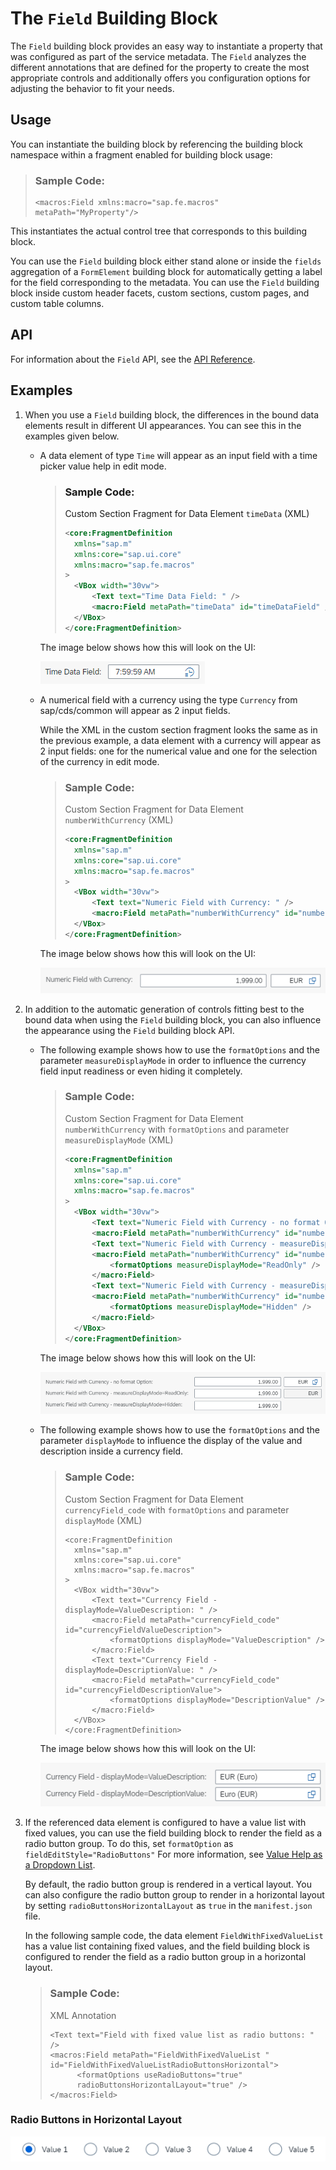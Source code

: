 <!-- loio5260b9ca249f465ab33769b9edb442aa -->

# The `Field` Building Block

The `Field` building block provides an easy way to instantiate a property that was configured as part of the service metadata. The `Field` analyzes the different annotations that are defined for the property to create the most appropriate controls and additionally offers you configuration options for adjusting the behavior to fit your needs.



<a name="loio5260b9ca249f465ab33769b9edb442aa__section_pzn_nmr_j5b"/>

## Usage

You can instantiate the building block by referencing the building block namespace within a fragment enabled for building block usage:

> ### Sample Code:  
> ```
> <macros:Field xmlns:macro="sap.fe.macros" metaPath="MyProperty"/>
> ```

This instantiates the actual control tree that corresponds to this building block.

You can use the `Field` building block either stand alone or inside the `fields` aggregation of a `FormElement` building block for automatically getting a label for the field corresponding to the metadata. You can use the `Field` building block inside custom header facets, custom sections, custom pages, and custom table columns.



<a name="loio5260b9ca249f465ab33769b9edb442aa__section_idk_qmr_j5b"/>

## API

For information about the `Field` API, see the [API Reference](https://ui5.sap.com/#/api/sap.fe.macros.Field).



<a name="loio5260b9ca249f465ab33769b9edb442aa__section_r5c_5mr_j5b"/>

## Examples

1.  When you use a `Field` building block, the differences in the bound data elements result in different UI appearances. You can see this in the examples given below.

    -   A data element of type `Time` will appear as an input field with a time picker value help in edit mode.

        > ### Sample Code:  
        > Custom Section Fragment for Data Element `timeData` \(XML\)
        > 
        > ```xml
        > <core:FragmentDefinition
        > 	xmlns="sap.m"
        > 	xmlns:core="sap.ui.core"
        > 	xmlns:macro="sap.fe.macros"
        > >
        > 	<VBox width="30vw">
        > 		<Text text="Time Data Field: " />
        > 		<macro:Field metaPath="timeData" id="timeDataField" />
        > 	</VBox>
        > </core:FragmentDefinition>
        > ```

        The image below shows how this will look on the UI:

        ![](images/Building_Block_Time_Data_Field_f400a6e.png)

    -   A numerical field with a currency using the type `Currency` from sap/cds/common will appear as 2 input fields.

        While the XML in the custom section fragment looks the same as in the previous example, a data element with a currency will appear as 2 input fields: one for the numerical value and one for the selection of the currency in edit mode.

        > ### Sample Code:  
        > Custom Section Fragment for Data Element `numberWithCurrency` \(XML\)
        > 
        > ```xml
        > <core:FragmentDefinition
        > 	xmlns="sap.m"
        > 	xmlns:core="sap.ui.core"
        > 	xmlns:macro="sap.fe.macros"
        > >
        > 	<VBox width="30vw">
        > 		<Text text="Numeric Field with Currency: " />
        > 		<macro:Field metaPath="numberWithCurrency" id="numberWithCurrencyField" />
        > 	</VBox>
        > </core:FragmentDefinition>
        > ```

        The image below shows how this will look on the UI:

        ![](images/Building_Block_Currency_Data_Field_bbce28d.png)


2.  In addition to the automatic generation of controls fitting best to the bound data when using the `Field` building block, you can also influence the appearance using the `Field` building block API.

    -   The following example shows how to use the `formatOptions` and the parameter `measureDisplayMode` in order to influence the currency field input readiness or even hiding it completely.

        > ### Sample Code:  
        > Custom Section Fragment for Data Element `numberWithCurrency` with `formatOptions` and parameter `measureDisplayMode` \(XML\)
        > 
        > ```xml
        > <core:FragmentDefinition
        > 	xmlns="sap.m"
        > 	xmlns:core="sap.ui.core"
        > 	xmlns:macro="sap.fe.macros"
        > >
        > 	<VBox width="30vw">
        > 		<Text text="Numeric Field with Currency - no format Option: " />
        > 		<macro:Field metaPath="numberWithCurrency" id="numberWithCurrencyField" />
        > 		<Text text="Numeric Field with Currency - measureDisplayMode=ReadOnly: " />
        > 		<macro:Field metaPath="numberWithCurrency" id="numberWithCurrencyFieldCurrencyReadOnly">
        > 			<formatOptions measureDisplayMode="ReadOnly" />
        > 		</macro:Field>
        > 		<Text text="Numeric Field with Currency - measureDisplayMode=Hidden: " />
        > 		<macro:Field metaPath="numberWithCurrency" id="numberWithCurrencyFieldCurrencyHidden">
        > 			<formatOptions measureDisplayMode="Hidden" />
        > 		</macro:Field>
        > 	</VBox>
        > </core:FragmentDefinition>
        > ```

        The image below shows how this will look on the UI:

        ![](images/Building_Block_Currency_Data_Field_with_Format_Options_and_Parameter_measureDisplayMode_e80fd3f.png)

    -   The following example shows how to use the `formatOptions` and the parameter `displayMode` to influence the display of the value and description inside a currency field.

        > ### Sample Code:  
        > Custom Section Fragment for Data Element `currencyField_code` with `formatOptions` and parameter `displayMode` \(XML\)
        > 
        > ```
        > <core:FragmentDefinition
        > 	xmlns="sap.m"
        > 	xmlns:core="sap.ui.core"
        > 	xmlns:macro="sap.fe.macros"
        > >
        > 	<VBox width="30vw">
        > 		<Text text="Currency Field - displayMode=ValueDescription: " />
        > 		<macro:Field metaPath="currencyField_code" id="currencyFieldValueDescription">
        > 			<formatOptions displayMode="ValueDescription" />
        > 		</macro:Field>
        > 		<Text text="Currency Field - displayMode=DescriptionValue: " />
        > 		<macro:Field metaPath="currencyField_code" id="currencyFieldDescriptionValue">
        > 			<formatOptions displayMode="DescriptionValue" />
        > 		</macro:Field>
        > 	</VBox>
        > </core:FragmentDefinition>
        > ```

        The image below shows how this will look on the UI:

        ![](images/Building_Block_Currency_Field_Display_Mode_9e7718e.png)


3.  If the referenced data element is configured to have a value list with fixed values, you can use the field building block to render the field as a radio button group. To do this, set `formatOption` as `fieldEditStyle="RadioButtons"` For more information, see [Value Help as a Dropdown List](value-help-as-a-dropdown-list-2a0a630.md).

    By default, the radio button group is rendered in a vertical layout. You can also configure the radio button group to render in a horizontal layout by setting `radioButtonsHorizontalLayout` as `true` in the `manifest.json` file.

    In the following sample code, the data element `FieldWithFixedValueList` has a value list containing fixed values, and the field building block is configured to render the field as a radio button group in a horizontal layout.

    > ### Sample Code:  
    > XML Annotation
    > 
    > ```
    > <Text text="Field with fixed value list as radio buttons: " />
    > <macros:Field metaPath="FieldWithFixedValueList " id="FieldWithFixedValueListRadioButtonsHorizontal">
    > 		<formatOptions useRadioButtons="true" 
    > 		radioButtonsHorizontalLayout="true" />
    > </macros:Field>
    > ```




### Radio Buttons in Horizontal Layout

![](images/Radio_button-horizontal_layout_a267511.png)

